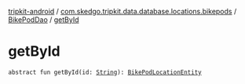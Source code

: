 [tripkit-android](../../index.md) / [com.skedgo.tripkit.data.database.locations.bikepods](../index.md) / [BikePodDao](index.md) / [getById](./get-by-id.md)

# getById

`abstract fun getById(id: `[`String`](https://kotlinlang.org/api/latest/jvm/stdlib/kotlin/-string/index.html)`): `[`BikePodLocationEntity`](../-bike-pod-location-entity/index.md)